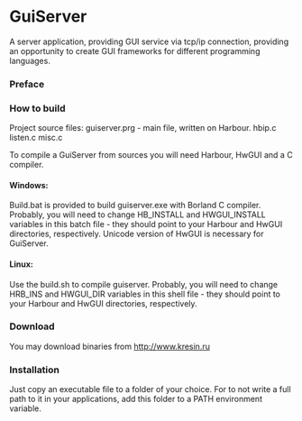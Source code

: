# GuiServer
A server application, providing GUI service via tcp/ip connection, providing an opportunity to create GUI frameworks for different programming languages.

### Preface

### How to build
   Project source files:
      guiserver.prg    - main file, written on Harbour.
      hbip.c
      listen.c
      misc.c

   To compile a GuiServer from sources you will need Harbour, HwGUI and a C compiler.

#### Windows:
Build.bat is provided to build guiserver.exe with Borland C compiler.
Probably, you will need to change HB_INSTALL and HWGUI_INSTALL variables in this batch file - they should point to your Harbour and HwGUI directories, respectively.
Unicode version of HwGUI is necessary for GuiServer.

#### Linux:
Use the build.sh to compile guiserver.
Probably, you will need to change HRB_INS and HWGUI_DIR variables in this shell file - they should point to your Harbour and HwGUI directories, respectively.

### Download
   You may download binaries from http://www.kresin.ru

### Installation
   Just copy an executable file to a folder of your choice. For to not write a full path to it in your applications, add this folder to a PATH environment variable.
